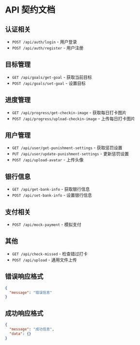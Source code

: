 # API 契约文档

## 认证相关
- `POST /api/auth/login` - 用户登录
- `POST /api/auth/register` - 用户注册

## 目标管理
- `GET /api/goals/get-goal` - 获取当前目标
- `POST /api/goals/set-goal` - 设置目标

## 进度管理
- `GET /api/progress/get-checkin-image` - 获取每日打卡图片
- `POST /api/progress/upload-checkin-image` - 上传每日打卡图片

## 用户管理
- `GET /api/user/get-punishment-settings` - 获取惩罚设置
- `PUT /api/user/update-punishment-settings` - 更新惩罚设置
- `POST /api/upload-avatar` - 上传头像

## 银行信息
- `GET /api/get-bank-info` - 获取银行信息
- `POST /api/set-bank-info` - 设置银行信息

## 支付相关
- `POST /api/mock-payment` - 模拟支付

## 其他
- `GET /api/check-missed` - 检查错过打卡
- `POST /api/upload` - 通用文件上传

## 错误响应格式
```json
{
  "message": "错误信息"
}
```

## 成功响应格式
```json
{
  "message": "成功信息",
  "data": {}
}
``` 